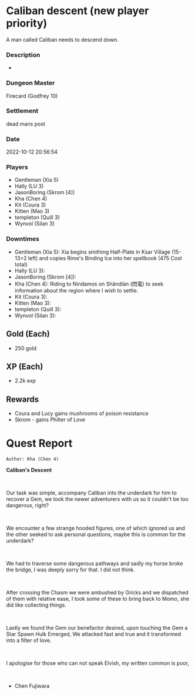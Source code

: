 # Caliban descent (new player priority)
A man called Caliban needs to descend down.
### Description
-
### Dungeon Master
Firecard (Godfrey 10)
### Settlement
dead mans post
### Date
2022-10-12 20:56:54
### Players
* Gentleman (Xia 5)
* Hally (LU 3)
* JasonBoring (Skrom [4])
* Kha (Chen 4)
* Kit (Coura 3)
* Kitten (Mao 3)
* templeton (Quill 3)
* Wynvol (Silan 3)
### Downtimes
* Gentleman (Xia 5): Xia begins smithing Half-Plate in Ksar Village (15-13=2 left) and copies Rime's Binding Ice into her spellbook (475 Cost total)
* Hally (LU 3): 
* JasonBoring (Skrom [4]): 
* Kha (Chen 4): Riding to Nindamos on Shǎndiàn (閃電) to seek information about the region where I wish to settle.
* Kit (Coura 3): 
* Kitten (Mao 3): 
* templeton (Quill 3): 
* Wynvol (Silan 3): 
## Gold (Each)
* 250 gold
## XP (Each)
* 2.2k exp
## Rewards
* Coura and Lucy gains mushrooms of poison resistance 
* Skrom - gains Philter of Love
# Quest Report
`Author: Kha (Chen 4)`


**Caliban's Descent**

&nbsp;

Our task was simple, accompany Caliban into the underdark for him to recover a Gem, we took the newer adventurers with us so it couldn't be too dangerous, right?

&nbsp;

We encounter a few strange hooded figures, one of which ignored us and the other seeked to ask personal questions, maybe this is common for the underdark?

&nbsp;

We had to traverse some dangerous pathways and sadly my horse broke the bridge, I was deeply sorry for that. I did not think.

&nbsp;

After crossing the Chasm we were ambushed by Gricks and we dispatched of them with relative ease, I took some of these to bring back to Momo, she did like collecting things.

&nbsp;

Lastly we found the Gem our benefactor desired, upon touching the Gem a Star Spawn Hulk Emerged, We attacked fast and true and it transformed into a filter of love.

&nbsp;

I apologise for those who can not speak Elvish, my written common is poor,

&nbsp;

  - Chen Fujiwara
